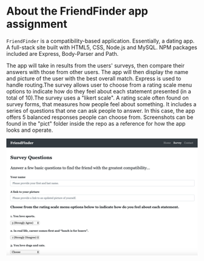 # About the FriendFinder app assignment
`FriendFinder` is a compatibility-based application. Essentially, a dating app. A full-stack site built with HTML5, CSS, Node.js and MySQL. NPM packages included are Express, Body-Parser and Path.

The app will take in results from the users' surveys, then compare their answers with those from other users. The app will then display the name and picture of the user with the best overall match. Express is used to handle routing.The survey allows user to choose from a rating scale menu options to indicate how do they feel about each statement presented (in a total of 10).The survey uses a "likert scale". A rating scale often found on survey forms, that measures how people feel about something. It includes a series of questions that one can ask people to answer. In this case, the app offers 5 balanced responses people can choose from.
Screenshots can be found in the "pict" folder inside the repo as a reference for how the app looks and operate.

![Screenshot](pict/01-screen-shot-friend-finder.png)
